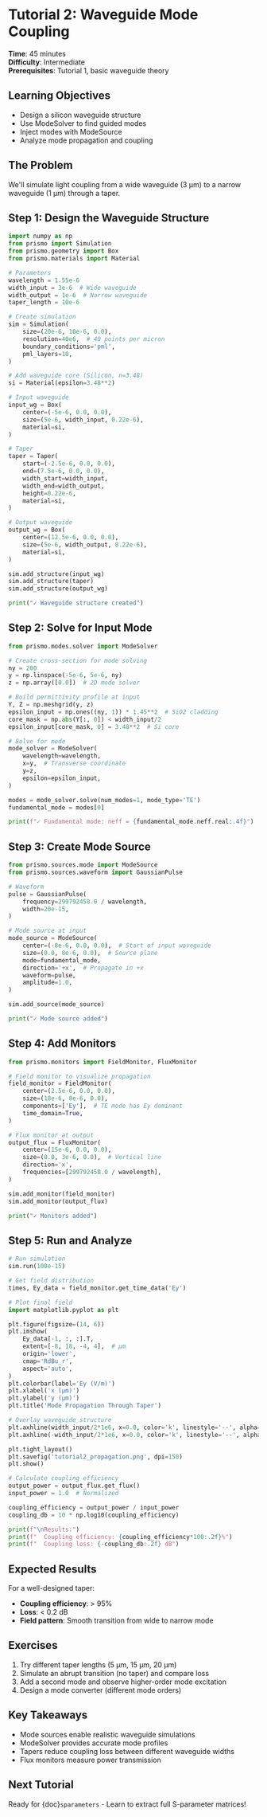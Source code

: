 # Tutorial 2: Waveguide Mode Coupling

**Time**: 45 minutes  
**Difficulty**: Intermediate  
**Prerequisites**: Tutorial 1, basic waveguide theory

## Learning Objectives

- Design a silicon waveguide structure
- Use ModeSolver to find guided modes
- Inject modes with ModeSource
- Analyze mode propagation and coupling

## The Problem

We'll simulate light coupling from a wide waveguide (3 μm) to a narrow waveguide (1 μm) through a taper.

## Step 1: Design the Waveguide Structure

```python
import numpy as np
from prismo import Simulation
from prismo.geometry import Box
from prismo.materials import Material

# Parameters
wavelength = 1.55e-6
width_input = 3e-6  # Wide waveguide
width_output = 1e-6  # Narrow waveguide
taper_length = 10e-6

# Create simulation
sim = Simulation(
    size=(20e-6, 10e-6, 0.0),
    resolution=40e6,  # 40 points per micron
    boundary_conditions='pml',
    pml_layers=10,
)

# Add waveguide core (Silicon, n=3.48)
si = Material(epsilon=3.48**2)

# Input waveguide
input_wg = Box(
    center=(-5e-6, 0.0, 0.0),
    size=(5e-6, width_input, 0.22e-6),
    material=si,
)

# Taper
taper = Taper(
    start=(-2.5e-6, 0.0, 0.0),
    end=(7.5e-6, 0.0, 0.0),
    width_start=width_input,
    width_end=width_output,
    height=0.22e-6,
    material=si,
)

# Output waveguide
output_wg = Box(
    center=(12.5e-6, 0.0, 0.0),
    size=(5e-6, width_output, 0.22e-6),
    material=si,
)

sim.add_structure(input_wg)
sim.add_structure(taper)
sim.add_structure(output_wg)

print("✓ Waveguide structure created")
```

## Step 2: Solve for Input Mode

```python
from prismo.modes.solver import ModeSolver

# Create cross-section for mode solving
ny = 200
y = np.linspace(-5e-6, 5e-6, ny)
z = np.array([0.0])  # 2D mode solver

# Build permittivity profile at input
Y, Z = np.meshgrid(y, z)
epsilon_input = np.ones((ny, 1)) * 1.45**2  # SiO2 cladding
core_mask = np.abs(Y[:, 0]) < width_input/2
epsilon_input[core_mask, 0] = 3.48**2  # Si core

# Solve for mode
mode_solver = ModeSolver(
    wavelength=wavelength,
    x=y,  # Transverse coordinate
    y=z,
    epsilon=epsilon_input,
)

modes = mode_solver.solve(num_modes=1, mode_type='TE')
fundamental_mode = modes[0]

print(f"✓ Fundamental mode: neff = {fundamental_mode.neff.real:.4f}")
```

## Step 3: Create Mode Source

```python
from prismo.sources.mode import ModeSource
from prismo.sources.waveform import GaussianPulse

# Waveform
pulse = GaussianPulse(
    frequency=299792458.0 / wavelength,
    width=20e-15,
)

# Mode source at input
mode_source = ModeSource(
    center=(-8e-6, 0.0, 0.0),  # Start of input waveguide
    size=(0.0, 8e-6, 0.0),  # Source plane
    mode=fundamental_mode,
    direction='+x',  # Propagate in +x
    waveform=pulse,
    amplitude=1.0,
)

sim.add_source(mode_source)

print("✓ Mode source added")
```

## Step 4: Add Monitors

```python
from prismo.monitors import FieldMonitor, FluxMonitor

# Field monitor to visualize propagation
field_monitor = FieldMonitor(
    center=(2.5e-6, 0.0, 0.0),
    size=(18e-6, 8e-6, 0.0),
    components=['Ey'],  # TE mode has Ey dominant
    time_domain=True,
)

# Flux monitor at output
output_flux = FluxMonitor(
    center=(15e-6, 0.0, 0.0),
    size=(0.0, 3e-6, 0.0),  # Vertical line
    direction='x',
    frequencies=[299792458.0 / wavelength],
)

sim.add_monitor(field_monitor)
sim.add_monitor(output_flux)

print("✓ Monitors added")
```

## Step 5: Run and Analyze

```python
# Run simulation
sim.run(100e-15)

# Get field distribution
times, Ey_data = field_monitor.get_time_data('Ey')

# Plot final field
import matplotlib.pyplot as plt

plt.figure(figsize=(14, 6))
plt.imshow(
    Ey_data[-1, :, :].T,
    extent=[-8, 18, -4, 4],  # μm
    origin='lower',
    cmap='RdBu_r',
    aspect='auto',
)
plt.colorbar(label='Ey (V/m)')
plt.xlabel('x (μm)')
plt.ylabel('y (μm)')
plt.title('Mode Propagation Through Taper')

# Overlay waveguide structure
plt.axhline(width_input/2*1e6, x=0.0, color='k', linestyle='--', alpha=0.3)
plt.axhline(-width_input/2*1e6, x=0.0, color='k', linestyle='--', alpha=0.3)

plt.tight_layout()
plt.savefig('tutorial2_propagation.png', dpi=150)
plt.show()

# Calculate coupling efficiency
output_power = output_flux.get_flux()
input_power = 1.0  # Normalized

coupling_efficiency = output_power / input_power
coupling_db = 10 * np.log10(coupling_efficiency)

print(f"\nResults:")
print(f"  Coupling efficiency: {coupling_efficiency*100:.2f}%")
print(f"  Coupling loss: {-coupling_db:.2f} dB")
```

## Expected Results

For a well-designed taper:

- **Coupling efficiency**: > 95%
- **Loss**: < 0.2 dB
- **Field pattern**: Smooth transition from wide to narrow mode

## Exercises

1. Try different taper lengths (5 μm, 15 μm, 20 μm)
2. Simulate an abrupt transition (no taper) and compare loss
3. Add a second mode and observe higher-order mode excitation
4. Design a mode converter (different mode orders)

## Key Takeaways

- Mode sources enable realistic waveguide simulations
- ModeSolver provides accurate mode profiles
- Tapers reduce coupling loss between different waveguide widths
- Flux monitors measure power transmission

## Next Tutorial

Ready for {doc}`sparameters` - Learn to extract full S-parameter matrices!
